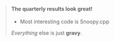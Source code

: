 > #### The quarterly results look great!
>
> - Most interesting code is Snoopy.cpp
>
>  *Everything* else is just **gravy**.
